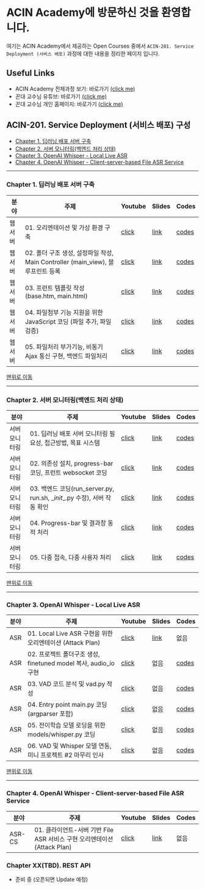 # ACIN Academy에 방문하신 것을 환영합니다. <a id='top'></a>

여기는 ACIN Academy에서 제공하는 Open Courses 중에서 `ACIN-201. Service Deployment (서비스 배포)` 과정에 대한 내용을 정리한 페이지 입니다.

## Useful Links
- ACIN Academy 전체과정 보기: 바로가기 [(click me)](https://github.com/kafa46/acin_academy)
- 꼰대 교수님 유튜브: 바로가기 [(click me)](https://www.youtube.com/@kafa46)
- 꼰대 교수님 개인 홈페이지: 바로가기 [(click me)](https://prof.acin.kr/)

## ACIN-201. Service Deployment (서비스 배포) 구성
- [Chapter 1. 딥러닝 배포 서버 구축](#server)
- [Chapter 2. 서버 모니터링(백엔드 처리 상태)](#monitoring)
- [Chapter 3. OpenAI Whisper - Local Live ASR](#local_live_asr)
- [Chapter 4. OpenAI Whisper - Client-server-based File ASR Service](#cs-file-asr)
<hr>

### Chapter 1. 딥러닝 배포 서버 구축 <a id='server'></a>
|분야|주제|Youtube|Slides|Codes|
|---|---|---|---|---|
|웹 서버|01. 오리엔테이션 및 가상 환경 구축|[click](https://youtu.be/VQChvFGhxrE)|[link](https://github.com/kafa46/acin_academy/blob/master/01_deployment/01_web_server/01_web_server.pdf)|[codes](https://github.com/kafa46/acin_academy/tree/master/01_deployment/01_web_server)|
|웹 서버|02. 폴더 구조 생성, 설정파일 작성, Main Controller (main_view), 블루프린트 등록|[click](https://youtu.be/gBR3FvEIang)|[link](https://github.com/kafa46/acin_academy/blob/master/01_deployment/01_web_server/01_web_server.pdf)|[codes](https://github.com/kafa46/acin_academy/tree/master/01_deployment/01_web_server)|
|웹 서버|03. 프런트 템플릿 작성(base.htm, main.html)|[click](https://youtu.be/tv5swAHtqhk)|[link](https://github.com/kafa46/acin_academy/blob/master/01_deployment/01_web_server/01_web_server.pdf)|[codes](https://github.com/kafa46/acin_academy/tree/master/01_deployment/01_web_server)|
|웹 서버|04. 파일첨부 기능 지원을 위한 JavaScript 코딩 (파일 추가, 파일 검증)|[click](https://youtu.be/nM7DrE3okHA)|[link](https://github.com/kafa46/acin_academy/blob/master/01_deployment/01_web_server/01_web_server.pdf)|[codes](https://github.com/kafa46/acin_academy/tree/master/01_deployment/01_web_server)|
|웹 서버|05. 파일처리 부가기능, 비동기 Ajax 통신 구현, 백엔드 파일처리|[click](https://youtu.be/Ly31-ow14rc)|[link](https://github.com/kafa46/acin_academy/blob/master/01_deployment/01_web_server/01_web_server.pdf)|[codes](https://github.com/kafa46/acin_academy/tree/master/01_deployment/01_web_server)|

[맨위로 이동](#top)
<hr>

### Chapter 2. 서버 모니터링(백엔드 처리 상태) <a id='monitoring'></a>
|분야|주제|Youtube|Slides|Codes|
|---|---|---|---|---|
|서버 모니터링|01. 딥러닝 배포 서버 모니터링 필요성, 접근방법, 목표 시스템|[click](https://youtu.be/qP_Vt4tXWX0)|[link](https://github.com/kafa46/acin_academy/blob/master/201_deployment/03_whisper_local_live_asr/slides/01_whisper_local_live_asr_attack_plan.pdf)|[codes](https://github.com/kafa46/acin_academy/tree/master/01_deployment/02_progressbar)|
|서버 모니터링|02. 의존성 설치, progress-bar 코딩, 프런트 websocket 코딩|[click](https://youtu.be/jDD9191v_GA)|[link](https://github.com/kafa46/acin_academy/blob/master/01_deployment/02_progressbar/01_progress_bar.pdf)|[codes](https://github.com/kafa46/acin_academy/tree/master/01_deployment/02_progressbar)|
|서버 모니터링|03. 백엔드 코딩(run_server.py, run.sh, \__init__.py 수정), 서버 작동 확인|[click](https://youtu.be/4FoSOLBUxfk)|[link](https://github.com/kafa46/acin_academy/blob/master/01_deployment/02_progressbar/01_progress_bar.pdf)|[codes](https://github.com/kafa46/acin_academy/tree/master/01_deployment/02_progressbar)|
|서버 모니터링|04. Progress-bar 및 결과창 동적 처리|[click](https://youtu.be/1R5Q8gA2NMg)|[link](https://github.com/kafa46/acin_academy/blob/master/01_deployment/02_progressbar/01_progress_bar.pdf)|[codes](https://github.com/kafa46/acin_academy/tree/master/01_deployment/02_progressbar)|
|서버 모니터링|05. 다중 접속, 다중 사용자 처리|[click](https://youtu.be/qM_pdELVXhA)|[link](https://github.com/kafa46/acin_academy/blob/master/01_deployment/02_progressbar/01_progress_bar.pdf)|[codes](https://github.com/kafa46/acin_academy/tree/master/01_deployment/02_progressbar)|

[맨위로 이동](#top)
<hr>

### Chapter 3. OpenAI Whisper - Local Live ASR <a id='local_live_asr'></a>
|분야|주제|Youtube|Slides|Codes|
|---|---|---|---|---|
|ASR|01. Local Live ASR 구현을 위한 오리엔테이션 (Attack Plan)|[click](https://youtu.be/M2feOKAoXTc)|[link](https://github.com/kafa46/acin_academy/blob/master/201_deployment/03_whisper_local_live_asr/slides/01_whisper_local_live_asr_attack_plan.pdf)|없음|
|ASR|02. 프로젝트 폴더구조 생성, finetuned model 복사, audio_io 구현|[click](https://youtu.be/WcDYe3rswI4)|없음|[codes](https://github.com/kafa46/acin_academy/tree/master/201_deployment/03_whisper_local_live_asr)|
|ASR|03. VAD 코드 분석 및 vad.py 작성|[click](https://youtu.be/DQW0cqXYa6Q)|없음|[codes](https://github.com/kafa46/acin_academy/tree/master/201_deployment/03_whisper_local_live_asr)|
|ASR|04. Entry point main.py 코딩 (argparser 포함)|[click](https://youtu.be/4NqRilfuTpA)|없음|[codes](https://github.com/kafa46/acin_academy/tree/master/201_deployment/03_whisper_local_live_asr)|
|ASR|05. 전이학습 모델 로딩을 위한 models/whisper.py 코딩|[click](https://youtu.be/KXcZLEuxMA4)|없음|[codes](https://github.com/kafa46/acin_academy/tree/master/201_deployment/03_whisper_local_live_asr)|
|ASR|06. VAD 및 Whisper 모델 연동, 미니 프로젝트 #2 마무리 인사|[click](https://youtu.be/cWp4vaPGeww)|없음|[codes](https://github.com/kafa46/acin_academy/tree/master/201_deployment/03_whisper_local_live_asr)|


[맨위로 이동](#top)
<hr>

### Chapter 4. OpenAI Whisper - Client-server-based File ASR Service <a id='cs-file-asr'></a>
|분야|주제|Youtube|Slides|Codes|
|---|---|---|---|---|
|ASR-CS|01. 클라이언트-서버 기반 File ASR 서비스 구현 오리엔테이션 (Attack Plan)|[click](https://youtu.be/0tXTsIUNMOI)|[link](https://github.com/kafa46/acin_academy/blob/master/201_deployment/04_file_asr_no_socket/slides/01_client-server_file_asr_no_socket.pdf)|없음|

### Chapter XX(TBD). REST API
- 준비 중 (오픈되면 Update 예정)